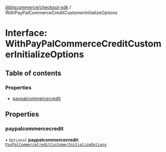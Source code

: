 [@bigcommerce/checkout-sdk](../README.md) / WithPayPalCommerceCreditCustomerInitializeOptions

# Interface: WithPayPalCommerceCreditCustomerInitializeOptions

## Table of contents

### Properties

- [paypalcommercecredit](WithPayPalCommerceCreditCustomerInitializeOptions.md#paypalcommercecredit)

## Properties

### paypalcommercecredit

• `Optional` **paypalcommercecredit**: [`PayPalCommerceCreditCustomerInitializeOptions`](PayPalCommerceCreditCustomerInitializeOptions.md)
